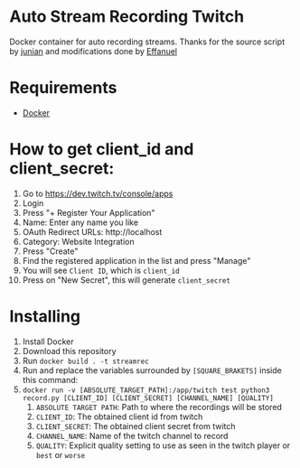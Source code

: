 # Auto Stream Recording Twitch

Docker container for auto recording streams.
Thanks for the source script by [junian](https://gist.github.com/junian/b41dd8e544bf0e3980c971b0d015f5f6) and modifications done by [Effanuel](https://github.com/Effanuel/Auto-Stream-Recording-Twitch)

# Requirements

- [Docker](https://www.docker.com/)

# How to get client_id and client_secret:

1. Go to https://dev.twitch.tv/console/apps
2. Login
3. Press "+ Register Your Application"
4. Name: Enter any name you like
5. OAuth Redirect URLs: http://localhost
6. Category: Website Integration
7. Press "Create"
8. Find the registered application in the list and press "Manage"
9. You will see `Client ID`, which is `client_id`
10. Press on "New Secret", this will generate `client_secret`

# Installing

1. Install Docker
2. Download this repository
3. Run `docker build . -t streamrec`
4. Run and replace the variables surrounded by `[SQUARE_BRAKETS]` inside this command:
5. `docker run -v [ABSOLUTE_TARGET_PATH]:/app/twitch test python3 record.py [CLIENT_ID] [CLIENT_SECRET] [CHANNEL_NAME] [QUALITY]`
   1. `ABSOLUTE TARGET PATH`: Path to where the recordings will be stored
   2. `CLIENT_ID`: The obtained client id from twitch
   3. `CLIENT_SECRET`: The obtained client secret from twitch
   4. `CHANNEL_NAME`: Name of the twitch channel to record
   5. `QUALITY`: Explicit quality setting to use as seen in the twitch player or `best` or `worse`